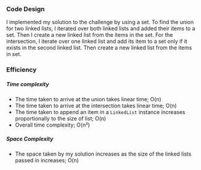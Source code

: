 ### Code Design

I implemented my solution to the challenge by using a set. To find the union for two linked lists, I iterated over both linked lists and added their items to a set. Then I create a new linked list from the items in the set. For the intersection, I iterate over one linked list and add its item to a set only if it exists in the second linked list. Then create a new linked list from the items in set.

### Efficiency

##### Time complexity

- The time taken to arrive at the union takes linear time; O(n)
- The time taken to arrive at the intersection takes linear time; O(n)
- The time taken to append an item in a `LinkedList` instance increases proportionally to the size of list; O(n)
- Overall time complexity; O(n²)

##### Space Complexity

- The space taken by my solution increases as the size of the linked lists passed in increases; O(n)
